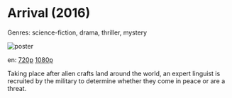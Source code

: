 # Arrival (2016)

Genres: science-fiction, drama, thriller, mystery

![poster](http://image.tmdb.org/t/p/w500/4Iu5f2nv7huqvuYkmZvSPOtbFjs.jpg)

en:
  [720p](magnet:?xt=urn:btih:4F749B4CFA82BAA3363B4431B86BF808B581B1A2&tr=udp://glotorrents.pw:6969/announce&tr=udp://tracker.opentrackr.org:1337/announce&tr=udp://torrent.gresille.org:80/announce&tr=udp://tracker.openbittorrent.com:80&tr=udp://tracker.coppersurfer.tk:6969&tr=udp://tracker.leechers-paradise.org:6969&tr=udp://p4p.arenabg.ch:1337&tr=udp://tracker.internetwarriors.net:1337)
  [1080p](magnet:?xt=urn:btih:AB41076CAABD1A9EBEF25795F1CFCC6491553881&tr=udp://glotorrents.pw:6969/announce&tr=udp://tracker.opentrackr.org:1337/announce&tr=udp://torrent.gresille.org:80/announce&tr=udp://tracker.openbittorrent.com:80&tr=udp://tracker.coppersurfer.tk:6969&tr=udp://tracker.leechers-paradise.org:6969&tr=udp://p4p.arenabg.ch:1337&tr=udp://tracker.internetwarriors.net:1337)
  


Taking place after alien crafts land around the world, an expert linguist is recruited by the military to determine whether they come in peace or are a threat.